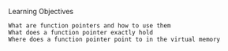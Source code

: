 Learning Objectives

	What are function pointers and how to use them
	What does a function pointer exactly hold
	Where does a function pointer point to in the virtual memory
